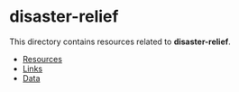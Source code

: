 # disaster-relief

This directory contains resources related to **disaster-relief**.

- [Resources](./)
- [Links](./links)
- [Data](./data)

